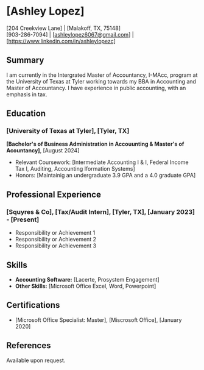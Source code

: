 # [Ashley Lopez]
[204 Creekview Lane] | [Malakoff, TX, 75148]  
[903-286-7094] | [ashleylopez6067@gmail.com] | [https://www.linkedin.com/in/ashleylopezc]

## Summary
I am currently in the Intergrated Master of Accountancy, I-MAcc, program at the University of Texas at Tyler working towards my BBA in Accounting and Master of Accountancy. I have experience in public accounting, with an emphasis in tax. 

## Education
### [University of Texas at Tyler], [Tyler, TX]
**[Bachelor's of Business Administration in Accouunting & Master's of Acountancy]**, [August 2024]
- Relevant Coursework: [Intermediate Accounting I & I, Federal Income Tax I, Auditing, Accounting Iformation Systems]
- Honors: [Maintainig an undergraduate 3.9 GPA and a 4.0 graduate GPA]

## Professional Experience
### [Squyres & Co], [Tax/Audit Intern], [Tyler, TX], [January 2023] - [Present]
- Responsibility or Achievement 1
- Responsibility or Achievement 2
- Responsibility or Achievement 3

## Skills
- **Accounting Software:** [Lacerte, Prosystem Engagement]
- **Other Skills:** [Microsoft Office Excel, Word, Powerpoint]

## Certifications
- [Microsoft Office Specialist: Master], [Miscrosoft Office], [January 2020]

## References
Available upon request.

